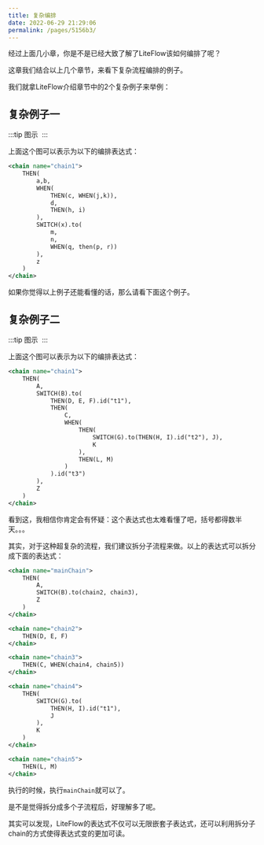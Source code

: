```yaml
---
title: 复杂编排
date: 2022-06-29 21:29:06
permalink: /pages/5156b3/
---
```


经过上面几小章，你是不是已经大致了解了LiteFlow该如何编排了呢？

这章我们结合以上几个章节，来看下复杂流程编排的例子。

我们就拿LiteFlow介绍章节中的2个复杂例子来举例：

## 复杂例子一

:::tip 图示
<img :src="$withBase('/img/flow_example/e8.svg')" style="zoom: 80%" class="no-zoom">
:::

上面这个图可以表示为以下的编排表达式：

```xml
<chain name="chain1">
    THEN(
        a,b,
        WHEN(
            THEN(c, WHEN(j,k)),
            d,
            THEN(h, i)
        ),
        SWITCH(x).to(
            m,
            n,
            WHEN(q, then(p, r))
        ),
        z
    )
</chain>
```

如果你觉得以上例子还能看懂的话，那么请看下面这个例子。

## 复杂例子二

:::tip 图示
<img :src="$withBase('/img/flow_example/e9.svg')" style="zoom: 80%" class="no-zoom">
:::

上面这个图可以表示为以下的编排表达式：

```xml
<chain name="chain1">
    THEN(
        A,
        SWITCH(B).to(
            THEN(D, E, F).id("t1"),
            THEN(
                C,
                WHEN(
                    THEN(
                        SWITCH(G).to(THEN(H, I).id("t2"), J),
                        K
                    ),
                    THEN(L, M)
                )
            ).id("t3")
        ),
        Z
    )    
</chain>
```

看到这，我相信你肯定会有怀疑：这个表达式也太难看懂了吧，括号都得数半天。。。

其实，对于这种超复杂的流程，我们建议拆分子流程来做。以上的表达式可以拆分成下面的表达式：

```xml
<chain name="mainChain">
    THEN(
        A,
        SWITCH(B).to(chain2, chain3),
        Z
    )
</chain>

<chain name="chain2">
    THEN(D, E, F)
</chain>

<chain name="chain3">
    THEN(C, WHEN(chain4, chain5))
</chain>

<chain name="chain4">
    THEN(
        SWITCH(G).to(
            THEN(H, I).id("t1"), 
            J
        ),
        K
    )
</chain>

<chain name="chain5">
    THEN(L, M)
</chain>
```

执行的时候，执行`mainChain`就可以了。

是不是觉得拆分成多个子流程后，好理解多了呢。

其实可以发现，LiteFlow的表达式不仅可以无限嵌套子表达式，还可以利用拆分子chain的方式使得表达式变的更加可读。
